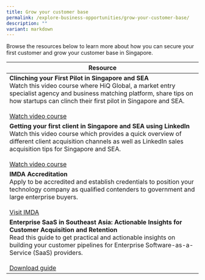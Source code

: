 ```yaml
---
title: Grow your customer base
permalink: /explore-business-opportunities/grow-your-customer-base/
description: ""
variant: markdown
---
```

Browse the resources below to learn more about how you can secure your first customer and grow your customer base in Singapore.


| Resource | 
| -------- | 
| **Clinching your First Pilot in Singapore and SEA**<br>Watch this video course where HiQ Global, a market entry specialist agency and business matching platform, share tips on how startups can clinch their first pilot in Singapore and SEA.<br><br><a target="_blank" href="https://edbsingapore.thinkific.com/courses/clinching-your-first-pilot-in-singapore-and-sea">Watch video course</a>|
|**Getting your first client in Singapore and SEA using LinkedIn**<br>Watch this video course which provides a quick overview of different client acquisition channels as well as LinkedIn sales acquisition tips for Singapore and SEA.<br><br><a target="_blank" href="https://edbsingapore.thinkific.com/courses/getting-your-first-client-in-singapore-sea-a-crash-course-in-using-linkedin-for-the-region-1">Watch video course</a>|
|**IMDA Accreditation**<br>Apply to be accredited and establish credentials to position your technology company as qualified contenders to government and large enterprise buyers.<br><br><a target="_blank" href="https://www.imda.gov.sg/how-we-can-help/imda-accreditation">Visit IMDA</a>|
|**Enterprise SaaS in Southeast Asia: Actionable Insights for Customer Acquisition and Retention**<br>Read this guide to get practical and actionable insights on building your customer pipelines for Enterprise Software-as-a-Service (SaaS) providers.<br><br><a target="_blank" href="https://www.edb.gov.sg/en/setting-up-in-singapore/business-guides/enterprise-saas-in-southeast-asia-actionable-insights-for-customer-acquisition-and-retention.html">Download guide</a>|